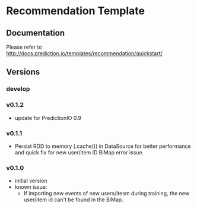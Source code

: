 # Recommendation Template

## Documentation

Please refer to http://docs.prediction.io/templates/recommendation/quickstart/

## Versions

### develop

### v0.1.2

- update for PredictionIO 0.9

### v0.1.1

- Persist RDD to memory (.cache()) in DataSource for better performance and quick fix for new user/item ID BiMap error issue.

### v0.1.0

- initial version
- known issue:
  * If importing new events of new users/itesm during training, the new user/item id can't be found in the BiMap.
